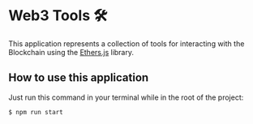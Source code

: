 # Web3 Tools 🛠

This application represents a collection of tools for interacting with the Blockchain using the [Ethers.js](https://docs.ethers.io/v5/) library.

## How to use this application

Just run this command in your terminal while in the root of the project:

```bash
$ npm run start
```

